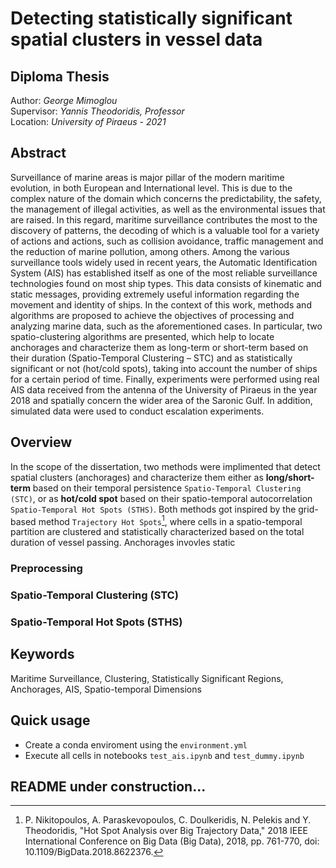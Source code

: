 # Detecting statistically significant spatial clusters in vessel data

## Diploma Thesis

Author: *George Mimoglou*<br>
Supervisor: *Yannis Theodoridis, Professor*<br>
Location: *University of Piraeus - 2021*

## Abstract
Surveillance of marine areas is major pillar of the modern maritime evolution, in both European and International level. This is due to the complex nature of the domain which concerns the predictability, the safety, the management of illegal activities, as well as the environmental issues that are raised. In this regard, maritime surveillance contributes the most to the discovery of patterns, the decoding of which is a valuable tool for a variety of actions and actions, such as collision avoidance, traffic management and the reduction of marine pollution, among others. Among the various surveillance tools widely used in recent years, the Automatic Identification System (AIS) has established itself as one of the most reliable surveillance technologies found on most ship types. This data consists of kinematic and static messages, providing extremely useful information regarding the movement and identity of ships. In the context of this work, methods and algorithms are proposed to achieve the objectives of processing and analyzing marine data, such as the aforementioned cases. In particular, two spatio-clustering algorithms are presented, which help to locate anchorages and characterize them as long-term or short-term based on their duration (Spatio-Temporal Clustering – STC) and as statistically significant or not (hot/cold spots), taking into account the number of ships for a certain period of time. Finally, experiments were performed using real AIS data received from the antenna of the University of Piraeus in the year 2018 and spatially concern the wider area of the Saronic Gulf. In addition, simulated data were used to conduct escalation experiments.

## Overview
In the scope of the dissertation, two methods were implimented that detect spatial clusters (anchorages) and characterize them either as **long/short-term** based on their temporal persistence `Spatio-Temporal Clustering (STC)`, or as **hot/cold spot** based on their spatio-temporal autocorrelation `Spatio-Temporal Hot Spots (STHS)`. Both methods got inspired by the grid-based method `Trajectory Hot Spots`[^1], where cells in a spatio-temporal partition are clustered and statistically characterized based on the total duration of vessel passing. Anchorages invovles static 

### Preprocessing

### Spatio-Temporal Clustering (STC)

### Spatio-Temporal Hot Spots (STHS)

[^1]: P. Nikitopoulos, A. Paraskevopoulos, C. Doulkeridis, N. Pelekis and Y. Theodoridis, "Hot Spot Analysis over Big Trajectory Data," 2018 IEEE International Conference on Big Data (Big Data), 2018, pp. 761-770, doi: 10.1109/BigData.2018.8622376. 


## Keywords
Maritime Surveillance, Clustering, Statistically Significant Regions, Anchorages, AIS, Spatio-temporal Dimensions

## Quick usage
- Create a conda enviroment using the `environment.yml`
- Execute all cells in notebooks `test_ais.ipynb` and `test_dummy.ipynb`

## README under construction...
